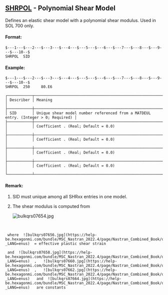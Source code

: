 ## [SHRPOL](https://help.hexagonmi.com/bundle/MSC_Nastran_2022.4/page/Nastran_Combined_Book/qrg/bulkqrs/TOC.SHRPOL.xhtml) - Polynomial Shear Model

Defines an elastic shear model with a polynomial shear modulus. Used in SOL 700 only.

#### Format:

```nastran
$---1---$---2---$---3---$---4---$---5---$---6---$---7---$---8---$---9---$---10--$
SHRPOL  SID                                                                     
```
#### Example:

```nastran
$---1---$---2---$---3---$---4---$---5---$---6---$---7---$---8---$---9---$---10--$
SHRPOL  250     80.E6                                                           
```
```text
┌───────────┬────────────────────────────────────────────────────────────────────────────────────┐
│ Describer │ Meaning                                                                            │
├───────────┼────────────────────────────────────────────────────────────────────────────────────┤
│ SID       │ Unique shear model number referenced from a MATDEUL entry. (Integer > 0; Required) │
├───────────┼────────────────────────────────────────────────────────────────────────────────────┤
│           │ Coefficient . (Real; Default = 0.0)                                                │
├───────────┼────────────────────────────────────────────────────────────────────────────────────┤
│           │ Coefficient . (Real; Default = 0.0)                                                │
├───────────┼────────────────────────────────────────────────────────────────────────────────────┤
│           │ Coefficient . (Real; Default = 0.0)                                                │
├───────────┼────────────────────────────────────────────────────────────────────────────────────┤
│           │ Coefficient . (Real; Default = 0.0)                                                │
└───────────┴────────────────────────────────────────────────────────────────────────────────────┘
```
#### Remark:

1. SID must unique among all SHRxx entries in one model.

2. The shear modulus is computed from

     ![bulkqrs07654.jpg](https://help-be.hexagonmi.com/bundle/MSC_Nastran_2022.4/page/Nastran_Combined_Book/qrg/bulkqrs/../../../assets/bulkqrs07654.jpg?_LANG=enus) 
 
 
 

     where  ![bulkqrs07656.jpg](https://help-be.hexagonmi.com/bundle/MSC_Nastran_2022.4/page/Nastran_Combined_Book/qrg/bulkqrs/../../../assets/bulkqrs07656.jpg?_LANG=enus)  = effective plastic shear strain

     and  ![bulkqrs07658.jpg](https://help-be.hexagonmi.com/bundle/MSC_Nastran_2022.4/page/Nastran_Combined_Book/qrg/bulkqrs/../../../assets/bulkqrs07658.jpg?_LANG=enus)  ,   ![bulkqrs07660.jpg](https://help-be.hexagonmi.com/bundle/MSC_Nastran_2022.4/page/Nastran_Combined_Book/qrg/bulkqrs/../../../assets/bulkqrs07660.jpg?_LANG=enus)  ,   ![bulkqrs07662.jpg](https://help-be.hexagonmi.com/bundle/MSC_Nastran_2022.4/page/Nastran_Combined_Book/qrg/bulkqrs/../../../assets/bulkqrs07662.jpg?_LANG=enus)   and  ![bulkqrs07664.jpg](https://help-be.hexagonmi.com/bundle/MSC_Nastran_2022.4/page/Nastran_Combined_Book/qrg/bulkqrs/../../../assets/bulkqrs07664.jpg?_LANG=enus)   are constants

